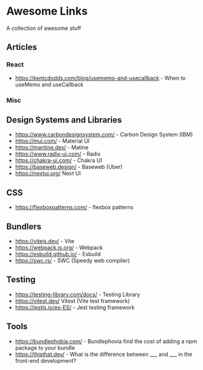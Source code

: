 # Awesome Links

A collection of awesome stuff 

## Articles
### React
- https://kentcdodds.com/blog/usememo-and-usecallback - When to useMemo and useCallback

### Misc

## Design Systems and Libraries
- https://www.carbondesignsystem.com/ - Carbon Design System (IBM)
- https://mui.com/ - Material UI 
- https://mantine.dev/ - Matine
- https://www.radix-ui.com/ - Radix
- https://chakra-ui.com/ - Chakra UI
- https://baseweb.design/ - Baseweb (Uber)
- https://nextui.org/ Next UI

## CSS
- https://flexboxpatterns.com/ - flexbox patterns

## Bundlers
- https://vitejs.dev/ - Vite
- https://webpack.js.org/ - Webpack
- https://esbuild.github.io/ - Esbuild
- https://swc.rs/ - SWC (Speedy web compiler)

## Testing
- https://testing-library.com/docs/ - Testing Library
- https://vitest.dev/ Vitest (Vite test framework)
- https://jestjs.io/es-ES/ - Jest testing framework

## Tools
- https://bundlephobia.com/ - Bundlephovia find the cost of adding a npm package to your bundle
- https://thisthat.dev/ - What is the difference between ___ and ___ in the front-end development?
